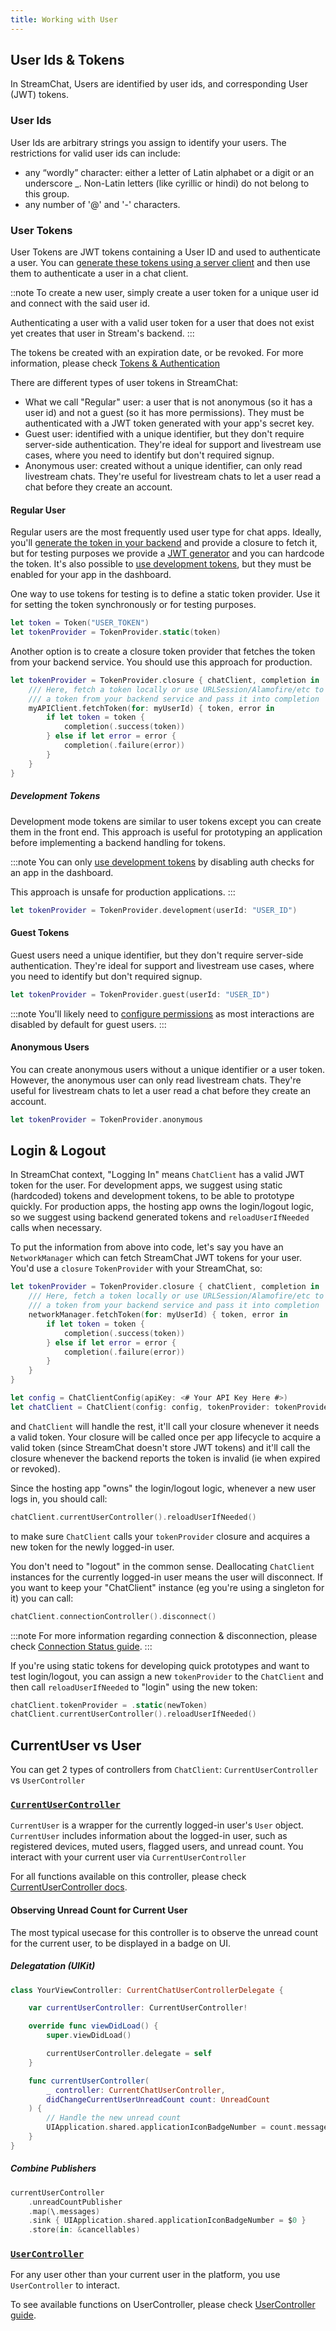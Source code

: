 ```yaml
---
title: Working with User
---
```


## User Ids & Tokens

In StreamChat, Users are identified by user ids, and corresponding User (JWT) tokens.

### User Ids

User Ids are arbitrary strings you assign to identify your users. The restrictions for valid user ids can include:
- any “wordly” character: either a letter of Latin alphabet or a digit or an underscore _. Non-Latin letters (like cyrillic or hindi) do not belong to this group.
- any number of '@' and '-' characters.

### User Tokens

User Tokens are JWT tokens containing a User ID and used to authenticate a user. You can [generate these tokens using a server client](https://getstream.io/chat/docs/ios-swift/tokens_and_authentication/?language=swift#generating-tokens) and then use them to authenticate a user in a chat client.

::note
To create a new user, simply create a user token for a unique user id and connect with the said user id.

Authenticating a user with a valid user token for a user that does not exist yet creates that user in Stream's backend.
:::

The tokens be created with an expiration date, or be revoked. For more information, please check [Tokens & Authentication](https://getstream.io/chat/docs/php/tokens_and_authentication/?language=swift)

There are different types of user tokens in StreamChat:
- What we call "Regular" user: a user that is not anonymous (so it has a user id) and not a guest (so it has more permissions). They must be authenticated with a JWT token generated with your app's secret key.
- Guest user: identified with a unique identifier, but they don't require server-side authentication. They're ideal for support and livestream use cases, where you need to identify but don't required signup. 
- Anonymous user: created without a unique identifier, can only read livestream chats. They're useful for livestream chats to let a user read a chat before they create an account.

#### Regular User

Regular users are the most frequently used user type for chat apps. Ideally, you'll [generate the token in your backend](https://getstream.io/chat/docs/tokens_and_authentication/?language=swift) and provide a closure to fetch it, but for testing purposes we provide a [JWT generator](https://getstream.io/chat/docs/token_generator/?language=swift) and you can hardcode the token. It's also possible to [use development tokens](https://getstream.io/chat/docs/node/tokens_and_authentication/#development-tokens), but they must be enabled for your app in the dashboard.

One way to use tokens for testing is to define a static token provider. Use it for setting the token synchronously or for testing purposes.

```swift
let token = Token("USER_TOKEN")
let tokenProvider = TokenProvider.static(token)
```

Another option is to create a closure token provider that fetches the token from your backend service. You should use this approach for production.

```swift
let tokenProvider = TokenProvider.closure { chatClient, completion in
    /// Here, fetch a token locally or use URLSession/Alamofire/etc to fetch
    /// a token from your backend service and pass it into completion
    myAPIClient.fetchToken(for: myUserId) { token, error in
        if let token = token {
            completion(.success(token))
        } else if let error = error {
            completion(.failure(error))
        }
    }
}
```

##### Development Tokens

Development mode tokens are similar to user tokens except you can create them in the front end. This approach is useful for prototyping an application before implementing a backend handling for tokens.

:::note
You can only [use development tokens](https://getstream.io/chat/docs/node/tokens_and_authentication/#development-tokens) by disabling auth checks for an app in the dashboard. 

This approach is unsafe for production applications.
:::

```swift
let tokenProvider = TokenProvider.development(userId: "USER_ID")
```

#### Guest Tokens

Guest users need a unique identifier, but they don't require server-side authentication. They're ideal for support and livestream use cases, where you need to identify but don't required signup. 

```swift
let tokenProvider = TokenProvider.guest(userId: "USER_ID")
```
:::note
You'll likely need to [configure permissions](https://getstream.io/chat/docs/node/chat_permission_policies/?language=js) as most interactions are disabled by default for guest users.
:::

#### Anonymous Users

You can create anonymous users without a unique identifier or a user token. However, the anonymous user can only read livestream chats. They're useful for livestream chats to let a user read a chat before they create an account.

```swift
let tokenProvider = TokenProvider.anonymous
```

## Login & Logout

In StreamChat context, "Logging In" means `ChatClient` has a valid JWT token for the user. For development apps, we suggest using static (hardcoded) tokens and development tokens, to be able to prototype quickly. For production apps, the hosting app owns the login/logout logic, so we suggest using backend generated tokens and `reloadUserIfNeeded` calls when necessary.

To put the information from above into code, let's say you have an `NetworkManager` which can fetch StreamChat JWT tokens for your user. You'd use a `closure` `TokenProvider` with your StreamChat, so:
```swift
let tokenProvider = TokenProvider.closure { chatClient, completion in
    /// Here, fetch a token locally or use URLSession/Alamofire/etc to fetch
    /// a token from your backend service and pass it into completion
    networkManager.fetchToken(for: myUserId) { token, error in
        if let token = token {
            completion(.success(token))
        } else if let error = error {
            completion(.failure(error))
        }
    }
}

let config = ChatClientConfig(apiKey: <# Your API Key Here #>)
let chatClient = ChatClient(config: config, tokenProvider: tokenProvider)
```
and `ChatClient` will handle the rest, it'll call your closure whenever it needs a valid token. Your closure will be called once per app lifecycle to acquire a valid token (since StreamChat doesn't store JWT tokens) and it'll call the closure whenever the backend reports the token is invalid (ie when expired or revoked).

Since the hosting app "owns" the login/logout logic, whenever a new user logs in, you should call:
```swift
chatClient.currentUserController().reloadUserIfNeeded()
```
to make sure `ChatClient` calls your `tokenProvider` closure and acquires a new token for the newly logged-in user.

You don't need to "logout" in the common sense. Deallocating `ChatClient` instances for the currently logged-in user means the user will disconnect. If you want to keep your "ChatClient" instance (eg you're using a singleton for it) you can call:
```swift
chatClient.connectionController().disconnect()
```

:::note
For more information regarding connection & disconnection, please check [Connection Status guide](./connection-status.md).
:::

If you're using static tokens for developing quick prototypes and want to test login/logout, you can assign a new `tokenProvider` to the `ChatClient` and then call `reloadUserIfNeeded` to "login" using the new token:
```swift
chatClient.tokenProvider = .static(newToken)
chatClient.currentUserController().reloadUserIfNeeded()
```

## CurrentUser vs User

You can get 2 types of controllers from `ChatClient`: `CurrentUserController` vs `UserController`

### [`CurrentUserController`](../../common-content/reference-docs/stream-chat/controllers/current-user-controller/current-chat-user-controller)

`CurrentUser` is a wrapper for the currently logged-in user's `User` object. `CurrentUser` includes information about the logged-in user, such as registered devices, muted users, flagged users, and unread count. You interact with your current user via `CurrentUserController`

For all functions available on this controller, please check [CurrentUserController docs](.../../common-content/reference-docs/stream-chat/controllers/current-user-controller/current-chat-user-controller).

#### Observing Unread Count for Current User

The most typical usecase for this controller is to observe the unread count for the current user, to be displayed in a badge on UI.

##### Delegatation (UIKit)
```swift
class YourViewController: CurrentChatUserControllerDelegate {

    var currentUserController: CurrentUserController!

    override func viewDidLoad() {
        super.viewDidLoad()

        currentUserController.delegate = self
    }

    func currentUserController(
        _ controller: CurrentChatUserController, 
        didChangeCurrentUserUnreadCount count: UnreadCount
    ) {
        // Handle the new unread count
        UIApplication.shared.applicationIconBadgeNumber = count.messages
    }
}
```

##### Combine Publishers
```swift
currentUserController
    .unreadCountPublisher
    .map(\.messages)
    .sink { UIApplication.shared.applicationIconBadgeNumber = $0 }
    .store(in: &cancellables)
```

### [`UserController`](../../common-content/reference-docs/stream-chat/controllers/user-controller/chat-user-controller)

For any user other than your current user in the platform, you use `UserController` to interact.

To see available functions on UserController, please check [UserController guide](../../common-content/reference-docs/stream-chat/controllers/user-controller/chat-user-controller).

